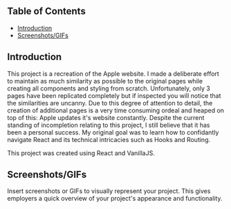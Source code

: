 ## Table of Contents
- [Introduction](#introduction)
- [Screenshots/GIFs](#screenshotsgifs)

## Introduction

This project is a recreation of the Apple website. I made a deliberate effort to maintain as much similarity as possible to the original pages while creating all components and styling from scratch. Unfortunately, only 3 pages have been replicated completely but if inspected you will notice that the similarities are uncanny. Due to this degree of attention to detail, the creation of additional pages is a very time consuming ordeal and heaped on top of this: Apple updates it's website constantly. Despite the current standing of incompletion relating to this project, I still believe that it has been a personal success. My original goal was to learn how to confidantly navigate React and its technical intricacies such as Hooks and Routing.

This project was created using React and VanillaJS.

## Screenshots/GIFs

Insert screenshots or GIFs to visually represent your project. This gives employers a quick overview of your project's appearance and functionality.

